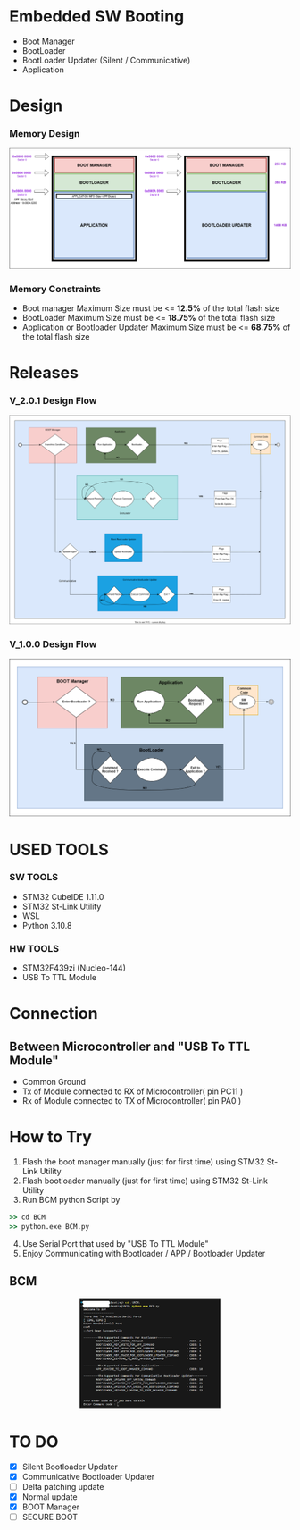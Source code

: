 # Embedded SW Booting
- Boot Manager
- BootLoader
- BootLoader Updater (Silent / Communicative)
- Application
# Design 
### Memory Design
![Design](https://github.com/abdelrahman99999/Booting/blob/main/Docs/Memory%20Design.png?raw=true)
### Memory Constraints
- Boot manager Maximum Size must be <= **12.5%** of the total flash size
- BootLoader Maximum Size must be <= **18.75%** of the total flash size
- Application or Bootloader Updater Maximum Size must be <= **68.75%** of the total flash size

# Releases

### V_2.0.1 Design Flow
<p align="center">
  <img src="https://raw.githubusercontent.com/abdelrahman99999/Booting/5f804fc6b00bd211a19187b64c504239a5dcbb9d/Docs/Design_flow_v_2_0_1.svg" alt="Design flow"/>
</p>

### V_1.0.0 Design Flow
![Design flow](https://github.com/abdelrahman99999/Booting/blob/main/Docs/Design_flow_v_1_0_0.png?raw=true "V_1.0.0 Design Flow")


# USED TOOLS
### SW TOOLS
- STM32 CubeIDE 1.11.0
- STM32 St-Link Utility
- WSL
- Python 3.10.8
### HW TOOLS
- STM32F439zi (Nucleo-144)
- USB To TTL Module

# Connection
## Between Microcontroller and "USB To TTL Module"
- Common Ground
- Tx of Module connected to RX of Microcontroller( pin PC11 )
- Rx of Module connected to TX of Microcontroller( pin PA0 )

# How to Try
1. Flash the boot manager manually (just for first time) using STM32 St-Link Utility
2. Flash bootloader manually (just for first time) using STM32 St-Link Utility
3. Run BCM python Script by 
```cmd
>> cd BCM
>> python.exe BCM.py
```
4. Use Serial Port that used by "USB To TTL Module"
5. Enjoy Communicating  with Bootloader / APP / Bootloader Updater

## BCM
<p align="center">
<img src="https://github.com/abdelrahman99999/Booting/blob/main/Docs/BCM.png?raw=true" alt="BCM" hight =50% width=50% />
</p>

# TO DO 
- [x] Silent Bootloader Updater
- [x] Communicative Bootloader Updater
- [ ] Delta patching update
- [x] Normal update
- [x] BOOT Manager
- [ ] SECURE BOOT
